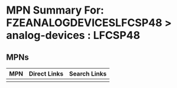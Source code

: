 



# MPN Summary For: FZEANALOGDEVICESLFCSP48 > analog-devices : LFCSP48

## MPNs
  

|MPN|Direct Links|Search Links|
| :--- | :--- | :--- |
||||
